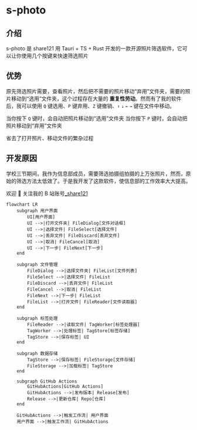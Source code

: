 # s-photo

## 介绍

s-photo 是 share121 用 Tauri + TS + Rust
开发的一款开源照片筛选软件，它可以让你使用几个按键来快速筛选照片

## 优势

原先筛选照片需要，查看照片，然后把不需要的照片移动“弃用”文件夹，需要的照片移动到“选用”文件夹，这个过程存在大量的
**重复性劳动**。然而有了我的软件后，我可以使用 `Q` 键选用、`P` 键弃用、`Z`
键撤销、`↑` `↓` `←` `→` 键在文件中移动。

当你按下 `Q` 键时，会自动把照片移动到“选用”文件夹 当你按下 `P`
键时，会自动把照片移动到“弃用”文件夹

省去了打开照片、移动文件的繁杂过程

## 开发原因

学校三节期间，我作为信息部成员，需要筛选拍摄组拍摄的上万张照片，然而，原始的筛选方法太低效了。于是我开发了这款软件，使信息部的工作效率大大提高。

欢迎 👏 关注我的 B 站账号[\_share121](https://b23.tv/UzIsd79)

```mermaid
flowchart LR
    subgraph 用户界面
        UI[用户界面]
        UI -->|打开文件夹| FileDialog[文件对话框]
        UI -->|选择文件| FileSelect[选择文件]
        UI -->|丢弃文件| FileDiscard[丢弃文件]
        UI -->|取消| FileCancel[取消]
        UI -->|下一步| FileNext[下一步]
    end

    subgraph 文件管理
        FileDialog -->|选择文件夹| FileList[文件列表]
        FileSelect -->|选择文件| FileList
        FileDiscard -->|丢弃文件| FileList
        FileCancel -->|取消| FileList
        FileNext -->|下一步| FileList
        FileList -->|打开文件| FileReader[文件读取器]
    end

    subgraph 标签处理
        FileReader -->|读取文件| TagWorker[标签处理器]
        TagWorker -->|处理标签| TagStore[标签存储]
        TagStore -->|保存标签| UI
    end

    subgraph 数据存储
        TagStore -->|保存标签| FileStorage[文件存储]
        FileStorage -->|加载标签| TagStore
    end

    subgraph GitHub Actions
        GitHubActions[GitHub Actions]
        GitHubActions -->|发布版本| Release[发布]
        Release -->|更新仓库| Repo[仓库]
    end

    GitHubActions -->|触发工作流| 用户界面
    用户界面 -->|触发工作流| GitHubActions
```
